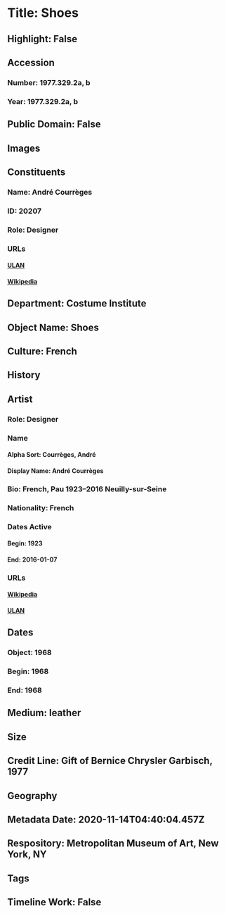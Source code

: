 # Title: Shoes
## Highlight: False
## Accession
### Number: 1977.329.2a, b
### Year: 1977.329.2a, b
## Public Domain: False
## Images
## Constituents
### Name: André Courrèges
### ID: 20207
### Role: Designer
### URLs
#### [ULAN](http://vocab.getty.edu/page/ulan/500084871)
#### [Wikipedia](https://www.wikidata.org/wiki/Q465447)
## Department: Costume Institute
## Object Name: Shoes
## Culture: French
## History
## Artist
### Role: Designer
### Name
#### Alpha Sort: Courrèges, André
#### Display Name: André Courrèges
### Bio: French, Pau 1923–2016 Neuilly-sur-Seine
### Nationality: French
### Dates Active
#### Begin: 1923
#### End: 2016-01-07
### URLs
#### [Wikipedia](https://www.wikidata.org/wiki/Q465447)
#### [ULAN](http://vocab.getty.edu/page/ulan/500084871)
## Dates
### Object: 1968
### Begin: 1968
### End: 1968
## Medium: leather
## Size
## Credit Line: Gift of Bernice Chrysler Garbisch, 1977
## Geography
## Metadata Date: 2020-11-14T04:40:04.457Z
## Respository: Metropolitan Museum of Art, New York, NY
## Tags
## Timeline Work: False